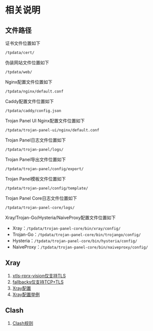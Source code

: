 # 相关说明

## 文件路径

证书文件位置如下

`/tpdata/cert/`

伪装网站文件位置如下

`/tpdata/web/`

Nginx配置文件位置如下

`/tpdata/nginx/default.conf`

Caddy配置文件位置如下

`/tpdata/caddy/config.json`

Trojan Panel UI Nginx配置文件位置如下

`/tpdata/trojan-panel-ui/nginx/default.conf`

Trojan Panel日志文件位置如下

`/tpdata/trojan-panel/logs/`

Trojan Panel导出文件位置如下

`/tpdata/trojan-panel/config/export/`

Trojan Panel模板文件位置如下

`/tpdata/trojan-panel/config/template/`

Trojan Panel Core日志文件位置如下

`/tpdata/trojan-panel-core/logs/`

Xray/Trojan-Go/Hysteria/NaiveProxy配置文件位置如下

- Xray：`/tpdata/trojan-panel-core/bin/xray/config/`
- Trojan-Go：`/tpdata/trojan-panel-core/bin/trojango/config/`
- Hysteria：`/tpdata/trojan-panel-core/bin/hysteria/config/`
- NaiveProxy：`/tpdata/trojan-panel-core/bin/naiveproxy/config/`

## Xray

1. [xtls-rprx-vision仅支持TLS](https://github.com/XTLS/Xray-core/issues/1562)
2. [fallbacks仅支持TCP+TLS](https://xtls.github.io/config/features/fallback.html#fallbacks-%E9%85%8D%E7%BD%AE)
3. [Xray配置](https://xtls.github.io/config/#%E6%A6%82%E8%BF%B0)
4. [Xray配置举例](https://github.com/XTLS/Xray-examples)

## Clash

1. [Clash规则](https://github.com/Loyalsoldier/clash-rules)